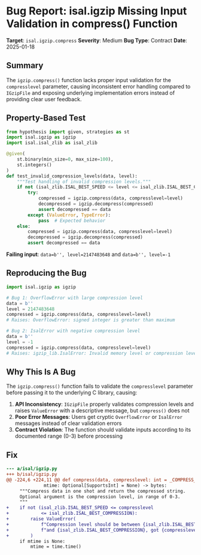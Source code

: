 # Bug Report: isal.igzip Missing Input Validation in compress() Function

**Target**: `isal.igzip.compress`
**Severity**: Medium
**Bug Type**: Contract
**Date**: 2025-01-18

## Summary

The `igzip.compress()` function lacks proper input validation for the `compresslevel` parameter, causing inconsistent error handling compared to `IGzipFile` and exposing underlying implementation errors instead of providing clear user feedback.

## Property-Based Test

```python
from hypothesis import given, strategies as st
import isal.igzip as igzip
import isal.isal_zlib as isal_zlib

@given(
    st.binary(min_size=0, max_size=100),
    st.integers()
)
def test_invalid_compression_levels(data, level):
    """Test handling of invalid compression levels."""
    if not (isal_zlib.ISAL_BEST_SPEED <= level <= isal_zlib.ISAL_BEST_COMPRESSION):
        try:
            compressed = igzip.compress(data, compresslevel=level)
            decompressed = igzip.decompress(compressed)
            assert decompressed == data
        except (ValueError, TypeError):
            pass  # Expected behavior
    else:
        compressed = igzip.compress(data, compresslevel=level)
        decompressed = igzip.decompress(compressed)
        assert decompressed == data
```

**Failing input**: `data=b'', level=2147483648` and `data=b'', level=-1`

## Reproducing the Bug

```python
import isal.igzip as igzip

# Bug 1: OverflowError with large compression level
data = b''
level = 2147483648
compressed = igzip.compress(data, compresslevel=level)
# Raises: OverflowError: signed integer is greater than maximum

# Bug 2: IsalError with negative compression level
data = b''
level = -1
compressed = igzip.compress(data, compresslevel=level)
# Raises: igzip_lib.IsalError: Invalid memory level or compression level
```

## Why This Is A Bug

The `igzip.compress()` function fails to validate the `compresslevel` parameter before passing it to the underlying C library, causing:
1. **API Inconsistency**: `IGzipFile` properly validates compression levels and raises `ValueError` with a descriptive message, but `compress()` does not
2. **Poor Error Messages**: Users get cryptic `OverflowError` or `IsalError` messages instead of clear validation errors
3. **Contract Violation**: The function should validate inputs according to its documented range (0-3) before processing

## Fix

```diff
--- a/isal/igzip.py
+++ b/isal/igzip.py
@@ -224,6 +224,11 @@ def compress(data, compresslevel: int = _COMPRESS_LEVEL_BEST, *,
              mtime: Optional[SupportsInt] = None) -> bytes:
     """Compress data in one shot and return the compressed string.
     Optional argument is the compression level, in range of 0-3.
     """
+    if not (isal_zlib.ISAL_BEST_SPEED <= compresslevel
+            <= isal_zlib.ISAL_BEST_COMPRESSION):
+        raise ValueError(
+            f"Compression level should be between {isal_zlib.ISAL_BEST_SPEED} "
+            f"and {isal_zlib.ISAL_BEST_COMPRESSION}, got {compresslevel}."
+        )
     if mtime is None:
         mtime = time.time()
```